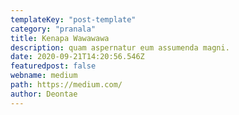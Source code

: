 ```yaml
---
templateKey: "post-template"
category: "pranala"
title: Kenapa Wawawawa
description: quam aspernatur eum assumenda magni.
date: 2020-09-21T14:20:56.546Z
featuredpost: false
webname: medium
path: https://medium.com/
author: Deontae
---
```

